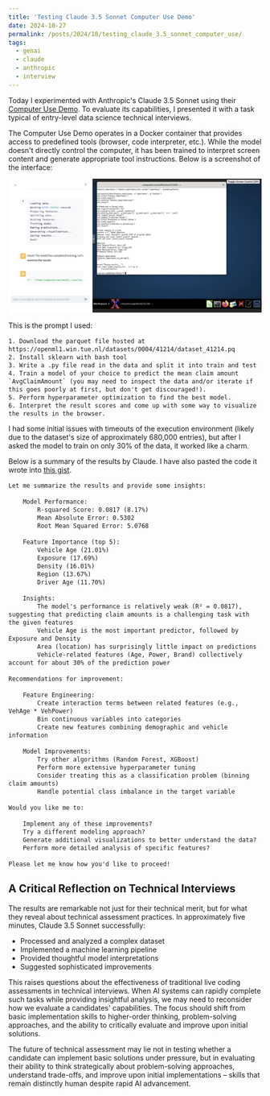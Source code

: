 ```yaml
---
title: 'Testing Claude 3.5 Sonnet Computer Use Demo'
date: 2024-10-27
permalink: /posts/2024/10/testing_claude_3.5_sonnet_computer_use/
tags:
  - genai
  - claude
  - anthropic
  - interview
---
```


Today I experimented with Anthropic's Claude 3.5 Sonnet using their [Computer Use Demo](https://github.com/anthropics/anthropic-quickstarts/tree/main/computer-use-demo#accessing-the-demo-app). To evaluate its capabilities, I presented it with a task typical of entry-level data science technical interviews.

The Computer Use Demo operates in a Docker container that provides access to predefined tools (browser, code interpreter, etc.). While the model doesn't directly control the computer, it has been trained to interpret screen content and generate appropriate tool instructions. Below is a screenshot of the interface:

![Claude- 3.5 Sonnet Computer Use Demo](/images/claude_3.5_sonnet_computer_use.png)

This is the prompt I used:
```text
1. Download the parquet file hosted at https://openml1.win.tue.nl/datasets/0004/41214/dataset_41214.pq
2. Install sklearn with bash tool 
3. Write a .py file read in the data and split it into train and test 
4. Train a model of your choice to predict the mean claim amount `AvgClaimAmount` (you may need to inspect the data and/or iterate if this goes poorly at first, but don't get discouraged!). 
5. Perform hyperparameter optimization to find the best model.
6. Interpret the result scores and come up with some way to visualize the results in the browser.
```

I had some initial issues with timeouts of the execution environment (likely due to the dataset's size of approximately 680,000 entries), but after I asked the model to train on only 30% of the data, it worked like a charm.

Below is a summary of the results by Claude. I have also pasted the code it wrote into [this gist](https://gist.github.com/Bachfischer/776783d09ea6079c801b7b152ba632bf).

```text
Let me summarize the results and provide some insights:

    Model Performance:
        R-squared Score: 0.0817 (8.17%)
        Mean Absolute Error: 0.5302
        Root Mean Squared Error: 5.0768

    Feature Importance (top 5):
        Vehicle Age (21.01%)
        Exposure (17.69%)
        Density (16.01%)
        Region (13.67%)
        Driver Age (11.70%)

    Insights:
        The model's performance is relatively weak (R² = 0.0817), suggesting that predicting claim amounts is a challenging task with the given features
        Vehicle Age is the most important predictor, followed by Exposure and Density
        Area (location) has surprisingly little impact on predictions
        Vehicle-related features (Age, Power, Brand) collectively account for about 30% of the prediction power

Recommendations for improvement:

    Feature Engineering:
        Create interaction terms between related features (e.g., VehAge * VehPower)
        Bin continuous variables into categories
        Create new features combining demographic and vehicle information

    Model Improvements:
        Try other algorithms (Random Forest, XGBoost)
        Perform more extensive hyperparameter tuning
        Consider treating this as a classification problem (binning claim amounts)
        Handle potential class imbalance in the target variable

Would you like me to:

    Implement any of these improvements?
    Try a different modeling approach?
    Generate additional visualizations to better understand the data?
    Perform more detailed analysis of specific features?

Please let me know how you'd like to proceed!
```

## A Critical Reflection on Technical Interviews

The results are remarkable not just for their technical merit, but for what they reveal about technical assessment practices. In approximately five minutes, Claude 3.5 Sonnet successfully:

- Processed and analyzed a complex dataset
- Implemented a machine learning pipeline
- Provided thoughtful model interpretations
- Suggested sophisticated improvements

This raises questions about the effectiveness of traditional live coding assessments in technical interviews. When AI systems can rapidly complete such tasks while providing insightful analysis, we may need to reconsider how we evaluate a candidates' capabilities. The focus should shift from basic implementation skills to higher-order thinking, problem-solving approaches, and the ability to critically evaluate and improve upon initial solutions.

The future of technical assessment may lie not in testing whether a candidate can implement basic solutions under pressure, but in evaluating their ability to think strategically about problem-solving approaches, understand trade-offs, and improve upon initial implementations – skills that remain distinctly human despite rapid AI advancement.